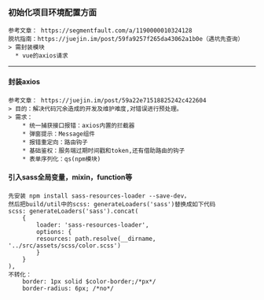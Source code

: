 ### 初始化项目环境配置方面 
    参考文章： https://segmentfault.com/a/1190000010324128
    脱坑指南：https://juejin.im/post/59fa9257f265da43062a1b0e（遇坑先查询）
    > 需封装模块
      * vue的axios请求
***
#### 封装axios
    参考文章： https://juejin.im/post/59a22e71518825242c422604
    > 目的：解决代码冗余造成的开发及维护难度,对错误进行预处理。
    > 需求：   
        * 统一捕获接口报错：axios内置的拦截器
        * 弹窗提示：Message组件
        * 报错重定向：路由钩子
        * 基础鉴权：服务端过期时间戳和token,还有借助路由的钩子
        * 表单序列化：qs(npm模块)

#### 引入sass全局变量，mixin，function等
```
先安装 npm install sass-resources-loader --save-dev，
然后把build/util中的scss: generateLoaders('sass')替换成如下代码
scss: generateLoaders('sass').concat(
    {
        loader: 'sass-resources-loader',
        options: {
        resources: path.resolve(__dirname, '../src/assets/scss/color.scss')
        }
    }
), 
不转化：
    border: 1px solid $color-border;/*px*/
    border-radius: 6px; /*no*/
```
